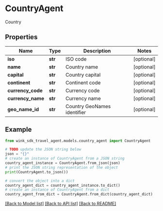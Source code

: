 # CountryAgent

Country

## Properties

Name | Type | Description | Notes
------------ | ------------- | ------------- | -------------
**iso** | **str** | ISO code | [optional] 
**name** | **str** | Country name | [optional] 
**capital** | **str** | Country capital | [optional] 
**continent** | **str** | Continent code | [optional] 
**currency_code** | **str** | Currency code | [optional] 
**currency_name** | **str** | Currency name | [optional] 
**geo_name_id** | **str** | Country GeoNames identifier | [optional] 

## Example

```python
from wink_sdk_travel_agent.models.country_agent import CountryAgent

# TODO update the JSON string below
json = "{}"
# create an instance of CountryAgent from a JSON string
country_agent_instance = CountryAgent.from_json(json)
# print the JSON string representation of the object
print(CountryAgent.to_json())

# convert the object into a dict
country_agent_dict = country_agent_instance.to_dict()
# create an instance of CountryAgent from a dict
country_agent_from_dict = CountryAgent.from_dict(country_agent_dict)
```
[[Back to Model list]](../README.md#documentation-for-models) [[Back to API list]](../README.md#documentation-for-api-endpoints) [[Back to README]](../README.md)


